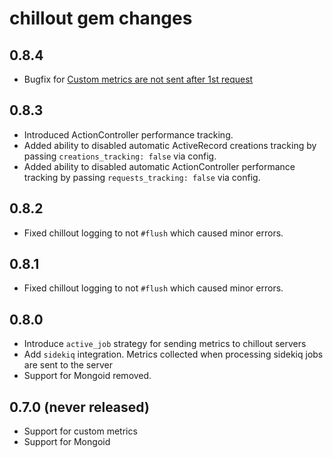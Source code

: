# chillout gem changes

0.8.4
-----

- Bugfix for [Custom metrics are not sent after 1st request](https://github.com/chilloutio/chillout/issues/4)

0.8.3
-----

- Introduced ActionController performance tracking.
- Added ability to disabled automatic ActiveRecord creations tracking by passing `creations_tracking: false` via config.
- Added ability to disabled automatic ActionController performance tracking by passing `requests_tracking: false` via config.

0.8.2
-----

- Fixed chillout logging to not `#flush` which caused minor errors.

0.8.1
-----

- Fixed chillout logging to not `#flush` which caused minor errors.

0.8.0
-----

- Introduce `active_job` strategy for sending metrics to chillout servers
- Add `sidekiq` integration. Metrics collected when processing sidekiq jobs are sent to the server
- Support for Mongoid removed.

0.7.0 (never released)
----------------------

- Support for custom metrics
- Support for Mongoid